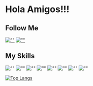 # Hola Amigos!!!


## Follow Me
[![""](https://img.shields.io/github/followers/itsrabinbhat?style=social&label=Follow)](https://github.com/itsrabinbhat)
[![""](https://img.shields.io/twitter/follow/rabin_bhat?style=social&label=Follow)](https://twitter.com/rabin_bhat)

## My Skills

![""](https://img.shields.io/badge/HTML5-white?logo=html5)
![""](https://img.shields.io/badge/CSS3-white?logo=css3&logoColor=orange)
![""](https://img.shields.io/badge/JavaScript-white?logo=javascript)
![""](https://img.shields.io/badge/Python-white?logo=python)
![""](https://img.shields.io/badge/ReactJS-white?logo=react)
![""](https://img.shields.io/badge/Git-white?logo=git)
![""](https://img.shields.io/badge/Bootstrap-white?logo=bootstrap)
![""](https://img.shields.io/badge/Figma-white?logo=figma)

[![Top Langs](https://github-readme-stats.vercel.app/api/top-langs/?username=itsrabinbhat&layout=compact&theme=blueberry)](https://github.com/itsrabinbhat)

